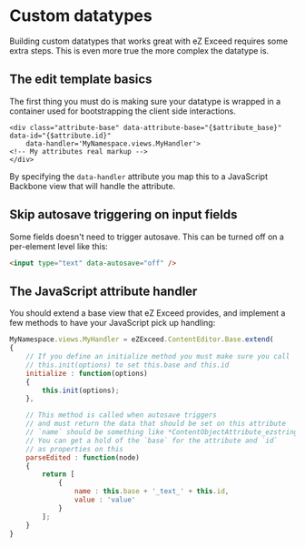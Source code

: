 Custom datatypes
================

Building custom datatypes that works great with eZ Exceed requires some extra
steps. This is even more true the more complex the datatype is.

## The edit template basics

The first thing you must do is making sure your datatype is wrapped in a container used for bootstrapping the client side interactions.

```smarty
<div class="attribute-base" data-attribute-base="{$attribute_base}" data-id="{$attribute.id}"
	data-handler='MyNamespace.views.MyHandler'>
<!-- My attributes real markup -->
</div>
```

By specifying the `data-handler` attribute you map this to a JavaScript Backbone view
that will handle the attribute.

## Skip autosave triggering on input fields

Some fields doesn't need to trigger autosave. This can be turned off on a per-element
level like this:

```html
<input type="text" data-autosave="off" />
```

## The JavaScript attribute handler

You should extend a base view that eZ Exceed provides, and implement a few methods
to have your JavaScript pick up handling:

```javascript
MyNamespace.views.MyHandler = eZExceed.ContentEditor.Base.extend(
{
	// If you define an initialize method you must make sure you call
	// this.init(options) to set this.base and this.id
	initialize : function(options)
	{
		this.init(options);
	},

	// This method is called when autosave triggers
	// and must return the data that should be set on this attribute
	// `name` should be something like *ContentObjectAttribute_ezstring_data_text_200*
	// You can get a hold of the `base` for the attribute and `id`
	// as properties on this
	parseEdited : function(node)
	{
		return [
			{
				name : this.base + '_text_' + this.id,
				value : 'value'
			}
		];
	}
}
```
